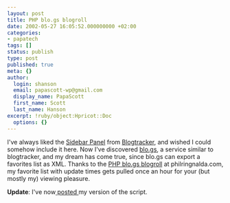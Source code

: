 ```yaml
---
layout: post
title: PHP blo.gs blogroll
date: 2002-05-27 16:05:52.000000000 +02:00
categories:
- papatech
tags: []
status: publish
type: post
published: true
meta: {}
author:
  login: shanson
  email: papascott-wp@gmail.com
  display_name: PapaScott
  first_name: Scott
  last_name: Hanson
excerpt: !ruby/object:Hpricot::Doc
  options: {}
---
```

<p>I've always liked the  <a href="http://www.dansanderson.com/blogtracker/spane.php?open=1">Sidebar Panel</a> from <a href="http://www.dansanderson.com/blogtracker">Blogtracker</a>, and wished I could somehow include it here.  Now I've discovered <a href="http://blo.gs">blo.gs</a>, a service similar to blogtracker, and my dream has come true, since blo.gs can export a favorites list as XML. Thanks to the <a href="http://philringnalda.com/phpblogroll/">PHP blo.gs blogroll</a> at philringnalda.com, my favorite list with update times gets pulled once an hour for your (but mostly my) viewing pleasure. </p>
<p><b>Update</b>:  I've now<a href="https://www.papascott.de/examples/blogroll-ps.phps"> posted </a>my version of the script.</p>
